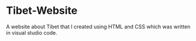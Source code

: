 # Tibet-Website
A website about Tibet that I created using HTML and CSS which was written in visual studio code.
